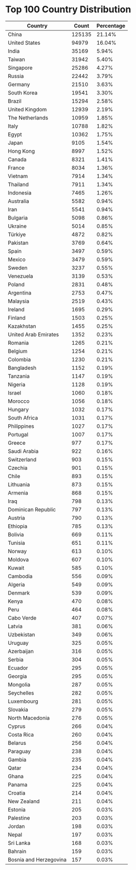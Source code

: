 # Top 100 Country Distribution
| Country | Count | Percentage |
|----|----|----|
| China | 125135 | 21.14% |
| United States | 94979 | 16.04% |
| India | 35169 | 5.94% |
| Taiwan | 31942 | 5.40% |
| Singapore | 25286 | 4.27% |
| Russia | 22442 | 3.79% |
| Germany | 21510 | 3.63% |
| South Korea | 19541 | 3.30% |
| Brazil | 15294 | 2.58% |
| United Kingdom | 12939 | 2.19% |
| The Netherlands | 10959 | 1.85% |
| Italy | 10788 | 1.82% |
| Egypt | 10362 | 1.75% |
| Japan | 9105 | 1.54% |
| Hong Kong | 8997 | 1.52% |
| Canada | 8321 | 1.41% |
| France | 8034 | 1.36% |
| Vietnam | 7914 | 1.34% |
| Thailand | 7911 | 1.34% |
| Indonesia | 7465 | 1.26% |
| Australia | 5582 | 0.94% |
| Iran | 5541 | 0.94% |
| Bulgaria | 5098 | 0.86% |
| Ukraine | 5014 | 0.85% |
| Türkiye | 4872 | 0.82% |
| Pakistan | 3769 | 0.64% |
| Spain | 3497 | 0.59% |
| Mexico | 3479 | 0.59% |
| Sweden | 3237 | 0.55% |
| Venezuela | 3139 | 0.53% |
| Poland | 2831 | 0.48% |
| Argentina | 2753 | 0.47% |
| Malaysia | 2519 | 0.43% |
| Ireland | 1695 | 0.29% |
| Finland | 1503 | 0.25% |
| Kazakhstan | 1455 | 0.25% |
| United Arab Emirates | 1352 | 0.23% |
| Romania | 1265 | 0.21% |
| Belgium | 1254 | 0.21% |
| Colombia | 1230 | 0.21% |
| Bangladesh | 1152 | 0.19% |
| Tanzania | 1147 | 0.19% |
| Nigeria | 1128 | 0.19% |
| Israel | 1060 | 0.18% |
| Morocco | 1056 | 0.18% |
| Hungary | 1032 | 0.17% |
| South Africa | 1031 | 0.17% |
| Philippines | 1027 | 0.17% |
| Portugal | 1007 | 0.17% |
| Greece | 977 | 0.17% |
| Saudi Arabia | 922 | 0.16% |
| Switzerland | 903 | 0.15% |
| Czechia | 901 | 0.15% |
| Chile | 893 | 0.15% |
| Lithuania | 873 | 0.15% |
| Armenia | 868 | 0.15% |
| Iraq | 798 | 0.13% |
| Dominican Republic | 797 | 0.13% |
| Austria | 790 | 0.13% |
| Ethiopia | 785 | 0.13% |
| Bolivia | 669 | 0.11% |
| Tunisia | 651 | 0.11% |
| Norway | 613 | 0.10% |
| Moldova | 607 | 0.10% |
| Kuwait | 585 | 0.10% |
| Cambodia | 556 | 0.09% |
| Algeria | 549 | 0.09% |
| Denmark | 539 | 0.09% |
| Kenya | 470 | 0.08% |
| Peru | 464 | 0.08% |
| Cabo Verde | 407 | 0.07% |
| Latvia | 381 | 0.06% |
| Uzbekistan | 349 | 0.06% |
| Uruguay | 325 | 0.05% |
| Azerbaijan | 316 | 0.05% |
| Serbia | 304 | 0.05% |
| Ecuador | 295 | 0.05% |
| Georgia | 295 | 0.05% |
| Mongolia | 287 | 0.05% |
| Seychelles | 282 | 0.05% |
| Luxembourg | 281 | 0.05% |
| Slovakia | 279 | 0.05% |
| North Macedonia | 276 | 0.05% |
| Cyprus | 266 | 0.04% |
| Costa Rica | 260 | 0.04% |
| Belarus | 256 | 0.04% |
| Paraguay | 238 | 0.04% |
| Gambia | 235 | 0.04% |
| Qatar | 234 | 0.04% |
| Ghana | 225 | 0.04% |
| Panama | 225 | 0.04% |
| Croatia | 214 | 0.04% |
| New Zealand | 211 | 0.04% |
| Estonia | 205 | 0.03% |
| Palestine | 203 | 0.03% |
| Jordan | 198 | 0.03% |
| Nepal | 197 | 0.03% |
| Sri Lanka | 168 | 0.03% |
| Bahrain | 159 | 0.03% |
| Bosnia and Herzegovina | 157 | 0.03% |
